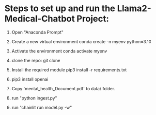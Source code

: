 # Steps to set up and run the Llama2-Medical-Chatbot Project:

1. Open "Anaconda Prompt"

2. Create a new virtual environment
   conda create -n myenv python=3.10

3. Activate the environment
   conda activate myenv

4. clone the repo:
   git clone <the repo>

5. Install the required module
   pip3 install -r requirements.txt

6. pip3 install openai

7. Copy 'mental_health_Document.pdf' to data/ folder.

8. run "python ingest.py"

9. run "chainlit run model.py -w"
